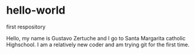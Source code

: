 # hello-world
first respository

Hello, my name is Gustavo Zertuche and I go to Santa Margarita catholic Highschool.  I am a relatively new coder and am trying git for the first time.
